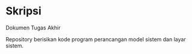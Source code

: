 # Skripsi

Dokumen Tugas Akhir

Repository berisikan kode program perancangan model sistem dan layar sistem.
